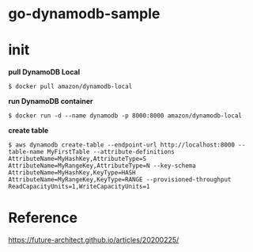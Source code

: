 # go-dynamodb-sample

# init
**pull DynamoDB Local**

```shell
$ docker pull amazon/dynamodb-local
```

**run DynamoDB container**
```
$ docker run -d --name dynamodb -p 8000:8000 amazon/dynamodb-local
```

**create table**

```shell
$ aws dynamodb create-table --endpoint-url http://localhost:8000 --table-name MyFirstTable --attribute-definitions AttributeName=MyHashKey,AttributeType=S AttributeName=MyRangeKey,AttributeType=N --key-schema AttributeName=MyHashKey,KeyType=HASH AttributeName=MyRangeKey,KeyType=RANGE --provisioned-throughput ReadCapacityUnits=1,WriteCapacityUnits=1
```

# Reference
https://future-architect.github.io/articles/20200225/
